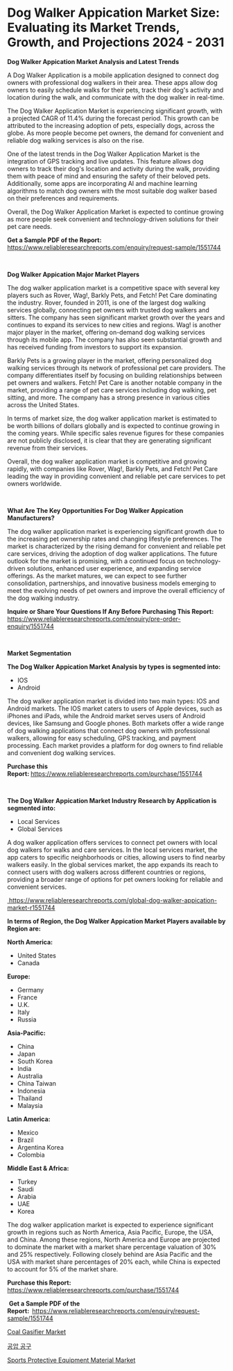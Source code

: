 <p><h1>Dog Walker Appication Market Size: Evaluating its Market Trends, Growth, and Projections 2024 - 2031</h1></p><p><strong>Dog Walker Appication Market Analysis and Latest Trends</strong></p>
<p><p>A Dog Walker Application is a mobile application designed to connect dog owners with professional dog walkers in their area. These apps allow dog owners to easily schedule walks for their pets, track their dog's activity and location during the walk, and communicate with the dog walker in real-time. </p><p>The Dog Walker Application Market is experiencing significant growth, with a projected CAGR of 11.4% during the forecast period. This growth can be attributed to the increasing adoption of pets, especially dogs, across the globe. As more people become pet owners, the demand for convenient and reliable dog walking services is also on the rise.</p><p>One of the latest trends in the Dog Walker Application Market is the integration of GPS tracking and live updates. This feature allows dog owners to track their dog's location and activity during the walk, providing them with peace of mind and ensuring the safety of their beloved pets. Additionally, some apps are incorporating AI and machine learning algorithms to match dog owners with the most suitable dog walker based on their preferences and requirements.</p><p>Overall, the Dog Walker Application Market is expected to continue growing as more people seek convenient and technology-driven solutions for their pet care needs.</p></p>
<p><strong>Get a Sample PDF of the Report:&nbsp;</strong> <a href="https://www.reliableresearchreports.com/enquiry/request-sample/1551744">https://www.reliableresearchreports.com/enquiry/request-sample/1551744</a></p>
<p>&nbsp;</p>
<p><strong>Dog Walker Appication Major Market Players</strong></p>
<p><p>The dog walker application market is a competitive space with several key players such as Rover, Wag!, Barkly Pets, and Fetch! Pet Care dominating the industry. Rover, founded in 2011, is one of the largest dog walking services globally, connecting pet owners with trusted dog walkers and sitters. The company has seen significant market growth over the years and continues to expand its services to new cities and regions. Wag! is another major player in the market, offering on-demand dog walking services through its mobile app. The company has also seen substantial growth and has received funding from investors to support its expansion.</p><p>Barkly Pets is a growing player in the market, offering personalized dog walking services through its network of professional pet care providers. The company differentiates itself by focusing on building relationships between pet owners and walkers. Fetch! Pet Care is another notable company in the market, providing a range of pet care services including dog walking, pet sitting, and more. The company has a strong presence in various cities across the United States.</p><p>In terms of market size, the dog walker application market is estimated to be worth billions of dollars globally and is expected to continue growing in the coming years. While specific sales revenue figures for these companies are not publicly disclosed, it is clear that they are generating significant revenue from their services.</p><p>Overall, the dog walker application market is competitive and growing rapidly, with companies like Rover, Wag!, Barkly Pets, and Fetch! Pet Care leading the way in providing convenient and reliable pet care services to pet owners worldwide.</p></p>
<p>&nbsp;</p>
<p><strong>What Are The Key Opportunities For Dog Walker Appication Manufacturers?</strong></p>
<p><p>The dog walker application market is experiencing significant growth due to the increasing pet ownership rates and changing lifestyle preferences. The market is characterized by the rising demand for convenient and reliable pet care services, driving the adoption of dog walker applications. The future outlook for the market is promising, with a continued focus on technology-driven solutions, enhanced user experience, and expanding service offerings. As the market matures, we can expect to see further consolidation, partnerships, and innovative business models emerging to meet the evolving needs of pet owners and improve the overall efficiency of the dog walking industry.</p></p>
<p><strong>Inquire or Share Your Questions If Any Before Purchasing This Report:</strong> <a href="https://www.reliableresearchreports.com/enquiry/pre-order-enquiry/1551744">https://www.reliableresearchreports.com/enquiry/pre-order-enquiry/1551744</a></p>
<p>&nbsp;</p>
<p><strong>Market Segmentation</strong></p>
<p><strong>The Dog Walker Appication Market Analysis by types is segmented into:</strong></p>
<p><ul><li>IOS</li><li>Android</li></ul></p>
<p><p>The dog walker application market is divided into two main types: IOS and Android markets. The IOS market caters to users of Apple devices, such as iPhones and iPads, while the Android market serves users of Android devices, like Samsung and Google phones. Both markets offer a wide range of dog walking applications that connect dog owners with professional walkers, allowing for easy scheduling, GPS tracking, and payment processing. Each market provides a platform for dog owners to find reliable and convenient dog walking services.</p></p>
<p><strong>Purchase this Report:&nbsp;</strong><a href="https://www.reliableresearchreports.com/purchase/1551744">https://www.reliableresearchreports.com/purchase/1551744</a></p>
<p>&nbsp;</p>
<p><strong>The Dog Walker Appication Market Industry Research by Application is segmented into:</strong></p>
<p><ul><li>Local Services</li><li>Global Services</li></ul></p>
<p><p>A dog walker application offers services to connect pet owners with local dog walkers for walks and care services. In the local services market, the app caters to specific neighborhoods or cities, allowing users to find nearby walkers easily. In the global services market, the app expands its reach to connect users with dog walkers across different countries or regions, providing a broader range of options for pet owners looking for reliable and convenient services.</p></p>
<p><a href="https://www.reliableresearchreports.com/global-dog-walker-appication-market-r1551744">&nbsp;https://www.reliableresearchreports.com/global-dog-walker-appication-market-r1551744</a></p>
<p><strong>In terms of Region, the Dog Walker Appication Market Players available by Region are:</strong></p>
<p>
    <p> <strong> North America: </strong>
        <ul>
            <li>United States</li>
            <li>Canada</li>
        </ul>
        </p> 
    <p> <strong> Europe: </strong>
        <ul>
            <li>Germany</li>
            <li>France</li>
            <li>U.K.</li>
            <li>Italy</li>
            <li>Russia</li>
        </ul>
        </p> 
    <p> <strong> Asia-Pacific: </strong>
        <ul>
            <li>China</li>
            <li>Japan</li>
            <li>South Korea</li>
            <li>India</li>
            <li>Australia</li>
            <li>China Taiwan</li>
            <li>Indonesia</li>
            <li>Thailand</li>
            <li>Malaysia</li>
        </ul>
        </p> 
    <p> <strong> Latin America: </strong>
        <ul>
            <li>Mexico</li>
            <li>Brazil</li>
            <li>Argentina Korea</li>
            <li>Colombia</li>
        </ul>
        </p> 
    <p> <strong> Middle East & Africa: </strong>
        <ul>
            <li>Turkey</li>
            <li>Saudi</li>
            <li>Arabia</li>
            <li>UAE</li>
            <li>Korea</li>
        </ul>
    </p>
    </p>
<p><p>The dog walker application market is expected to experience significant growth in regions such as North America, Asia Pacific, Europe, the USA, and China. Among these regions, North America and Europe are projected to dominate the market with a market share percentage valuation of 30% and 25% respectively. Following closely behind are Asia Pacific and the USA with market share percentages of 20% each, while China is expected to account for 5% of the market share.</p></p>
<p><strong>Purchase this Report: </strong><a href="https://www.reliableresearchreports.com/purchase/1551744">https://www.reliableresearchreports.com/purchase/1551744</a></p>
<p>&nbsp;<strong>Get a Sample PDF of the Report:&nbsp;&nbsp;</strong><a href="https://www.reliableresearchreports.com/enquiry/request-sample/1551744">https://www.reliableresearchreports.com/enquiry/request-sample/1551744</a></p>
<p><strong></strong></p>
<p><p><a href="https://www.linkedin.com/pulse/coal-gasifier-market-exploring-share-trends-future-growth-3jtxc?trackingId=M0CRLjdnF9wrPnL%2FPnQsPw%3D%3D">Coal Gasifier Market</a></p><p><a href="https://github.com/giancarlo642004/Market-Research-Report-List-1/blob/main/377423160994.md">공압 공구</a></p><p><a href="https://www.linkedin.com/pulse/sports-protective-equipment-material-market-research-report-provides-ycsvf?trackingId=7ADUWxRLUl3uAGBQZuHSZQ%3D%3D">Sports Protective Equipment Material Market</a></p></p>